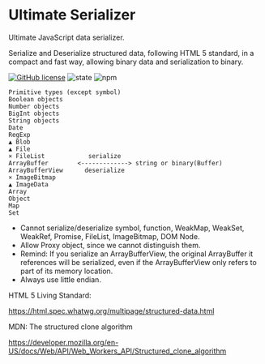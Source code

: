 # Ultimate Serializer

Ultimate JavaScript data serializer.

Serialize and Deserialize structured data, following HTML 5 standard, in a compact and fast way, allowing binary data and serialization to binary.

[![GitHub license](https://img.shields.io/github/license/xyzingh/serialize-structured-data)](https://github.com/xyzingh/serialize-structured-data/blob/main/LICENSE)
![state](https://img.shields.io/badge/state-under--working-red)
![npm](https://img.shields.io/npm/v/serialize-structured-data)

```
Primitive types (except symbol)
Boolean objects
Number objects
BigInt objects
String objects
Date
RegExp
▲ Blob
▲ File
× FileList            serialize
ArrayBuffer        <-------------> string or binary(Buffer)
ArrayBufferView      deserialize
× ImageBitmap
▲ ImageData
Array
Object
Map
Set
```

- Cannot serialize/deserialize symbol, function, WeakMap, WeakSet, WeakRef, Promise, FileList, ImageBitmap, DOM Node.
- Allow Proxy object, since we cannot distinguish them.
- Remind: If you serialize an ArrayBufferView, the original ArrayBuffer it references will be serialized, even if the ArrayBufferView only refers to part of its memory location.
- Always use little endian.

HTML 5 Living Standard:

https://html.spec.whatwg.org/multipage/structured-data.html

MDN: The structured clone algorithm

https://developer.mozilla.org/en-US/docs/Web/API/Web_Workers_API/Structured_clone_algorithm
